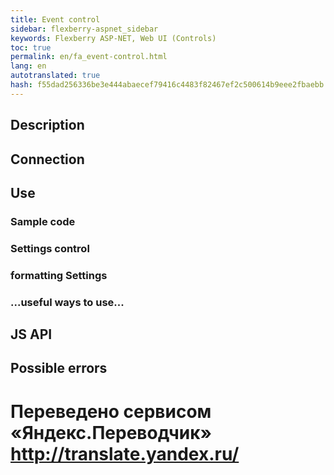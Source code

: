 ```yaml
--- 
title: Event control 
sidebar: flexberry-aspnet_sidebar 
keywords: Flexberry ASP-NET, Web UI (Controls) 
toc: true 
permalink: en/fa_event-control.html 
lang: en 
autotranslated: true 
hash: f55dad256336be3e444abaecef79416c4483f82467ef2c500614b9eee2fbaebb 
--- 
```


## Description 

## Connection 

## Use 

### Sample code 

### Settings control 

### formatting Settings 

### ...useful ways to use... 

## JS API 

## Possible errors 



 # Переведено сервисом «Яндекс.Переводчик» http://translate.yandex.ru/